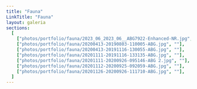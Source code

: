 ```yaml
---
title: "Fauna"
LinkTitle: "Fauna"
layout: galeria
sections:
  [
    ["photos/portfolio/fauna/2023_06_2023_06__ABG7922-Enhanced-NR.jpg", ""],
    ["photos/portfolio/fauna/20200413-20190803-110005-ABG.jpg", ""],
    ["photos/portfolio/fauna/20200413-20191116-130055-ABG.jpg", ""],
    ["photos/portfolio/fauna/20201111-20191116-133135-ABG.jpg", ""],
    ["photos/portfolio/fauna/20201111-20200926-095146-ABG 2.jpg", ""],
    ["photos/portfolio/fauna/20201112-20200925-092059-ABG.jpg", ""],
    ["photos/portfolio/fauna/20201126-20200926-111710-ABG.jpg", ""],
  ]
---
```

